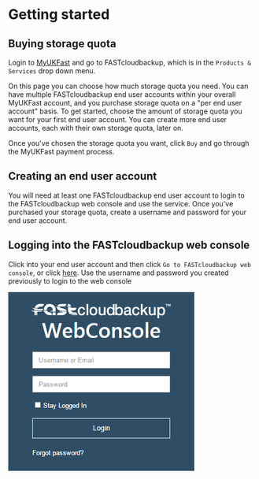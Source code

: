 # Getting started

## Buying storage quota

Login to [MyUKFast](https://www.ukfast.co.uk/myukfast.html) and go to FASTcloudbackup, which is in the `Products & Services` drop down menu.

On this page you can choose how much storage quota you need.  You can have multiple FASTcloudbackup end user accounts within your overall MyUKFast account, and you purchase storage quota on a "per end user account" basis.  To get started, choose the amount of storage quota you want for your first end user account.  You can create more end user accounts, each with their own storage quota, later on.

Once you've chosen the storage quota you want, click `Buy` and go through the MyUKFast payment process.

## Creating an end user account

You will need at least one FASTcloudbackup end user account to login to the FASTcloudbackup web console and use the service.  Once you've purchased your storage quota, create a username and password for your end user account.

## Logging into the FASTcloudbackup web console

Click into your end user account and then click `Go to FASTcloudbackup web console`, or click [here](https://fcb.ukfast.co.uk).  Use the username and password you created previously to login to the web console

![loginscreen](files/FCB_login_screen.PNG)
